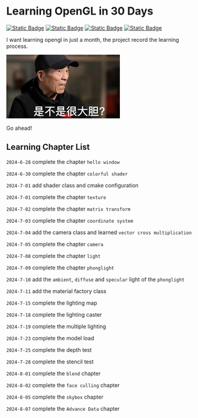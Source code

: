 # Learning OpenGL in 30 Days

[![Static Badge](https://img.shields.io/badge/GLFW-v3.4-da282a)](https://www.glfw.org/)
[![Static Badge](https://img.shields.io/badge/GLAD-v4.6-0ac82a)](https://glad.dav1d.de)
[![Static Badge](https://img.shields.io/badge/OpenGL-v4.5-0aa8aa)](https://registry.khronos.org/OpenGL-Refpages/gl4/)
[![Static Badge](https://img.shields.io/badge/GLM-v1.0.1-eab801)](https://glm.g-truc.net/0.9.8/api/index.html)

I want learning opengl in just a month, the project record the learning process.

![alt text](./share/images/bigdan.jpg)

Go ahead!

## Learning Chapter List

`2024-6-28` complete the chapter `hello window`

`2024-6-30` complete the chapter `colorful shader`

`2024-7-01` add shader class and cmake configuration

`2024-7-01` complete the chapter `texture`

`2024-7-02` complete the chapter `matrix transform`

`2024-7-03` complete the chapter `coordinate system`

`2024-7-04` add the camera class and learned `vector cross multiplication`

`2024-7-05` complete the chapter `camera`

`2024-7-08` complete the chapter `light`

`2024-7-09` complete the chapter `phonglight`

`2024-7-10` add the `ambient`, `diffuse` and `specular` light of the `phonglight`

`2024-7-11` add the material factory class

`2024-7-15` complete the lighting map

`2024-7-18` complete the lighting caster

`2024-7-19` complete the multiple lighting

`2024-7-23` complete the model load

`2024-7-25` complete the depth test

`2024-7-28` complete the stencil test

`2024-8-01` complete the `blend` chapter

`2024-8-02` complete the `face culling` chapter

`2024-8-05` complete the `skybox` chapter

`2024-8-07` complete the `Advance Data` chapter
